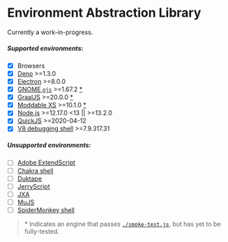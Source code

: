 Environment Abstraction Library
===============================

Currently a work-in-progress.

##### Supported environments:

* [x] Browsers
* [x] [Deno](https://doc.deno.land/deno/stable) >=1.3.0
* [x] [Electron](https://electronjs.org/docs/latest) >=8.0.0
* [x] [GNOME `gjs`](https://gitlab.gnome.org/GNOME/gjs) >=1.67.2 [*](#1)
* [x] [GraalJS](https://github.com/oracle/graaljs) >=20.0.0 [*](#1)
* [x] [Moddable XS](https://www.moddable.com/) >=10.1.0 [*](#1)
* [x] [Node.js](https://nodejs.org/) >=12.17.0 <13 || >=13.2.0
* [x] [QuickJS](https://bellard.org/quickjs/) >=2020-04-12
* [x] [V8 debugging shell](https://v8.dev/docs/d8) >=7.9.317.31

##### Unsupported environments:

* [ ] [Adobe ExtendScript](https://web.archive.org/web/20210506202111/https://www.adobe.com/devnet/illustrator/scripting.html)
* [ ] [Chakra shell](https://github.com/chakra-core/ChakraCore)
* [ ] [Duktape](https://wiki.duktape.org/postes5features)
* [ ] [JerryScript](https://jerryscript.net/)
* [ ] [JXA](https://github.com/JXA-Cookbook/JXA-Cookbook/wiki/ES6-Features-in-JXA "JavaScript Automation for macOS")
* [ ] [MuJS](https://mujs.com/)
* [ ] [SpiderMonkey shell](https://firefox-source-docs.mozilla.org/js)

<a name="1"></a>
> \* Indicates an engine that passes [`./smoke-test.js`](smoke-test.js), but has yet to be fully-tested.
